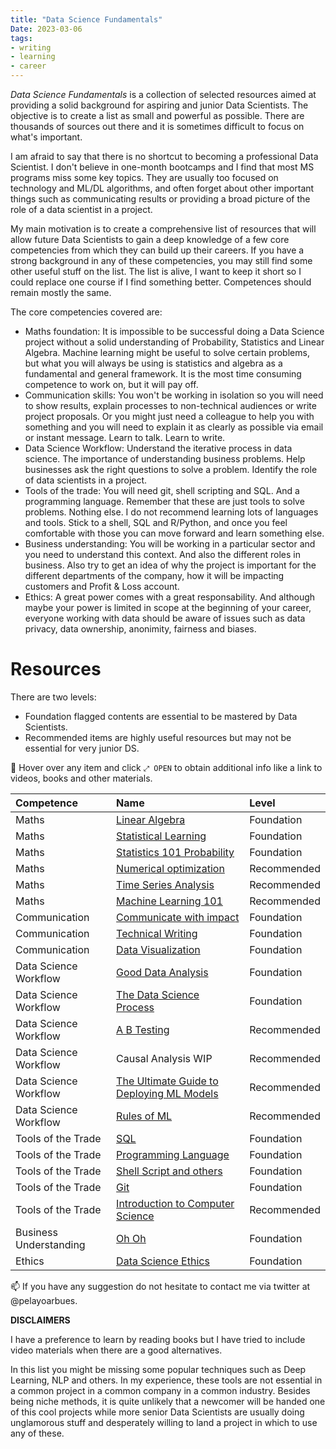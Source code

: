 ```yaml
---
title: "Data Science Fundamentals"
Date: 2023-03-06
tags: 
- writing 
- learning
- career
---
```


*Data Science Fundamentals* is a collection of selected resources aimed at providing a solid background for aspiring and junior Data Scientists. The objective is to create a list as small and powerful as possible. There are thousands of sources out there and it is sometimes difficult to focus on what's important.

I am afraid to say that there is no shortcut to becoming a professional Data Scientist. I don't believe in one-month bootcamps and I find that most MS programs miss some key topics. They are usually too focused on technology and ML/DL algorithms, and often forget about other important things such as communicating results or providing a broad picture of the role of a data scientist in a project.

My main motivation is to create a comprehensive list of resources that will allow future Data Scientists to gain a deep knowledge of a few core competencies from which they can build up their careers. If you have a strong background in any of these competencies, you may still find some other useful stuff on the list. The list is alive, I want to keep it short so I could replace one course if I find something better. Competences should remain mostly the same.

The core competencies covered are:

- Maths foundation: It is impossible to be successful doing a Data Science project without a solid understanding of Probability, Statistics and Linear Algebra. Machine learning might be useful to solve certain problems, but what you will always be using is statistics and algebra as a fundamental and general framework. It is the most time consuming competence to work on, but it will pay off.
- Communication skills: You won't be working in isolation so you will need to show results, explain processes to non-technical audiences or write project proposals. Or you might just need a colleague to help you with something and you will need to explain it as clearly as possible via email or instant message. Learn to talk. Learn to write.
- Data Science Workflow: Understand the iterative process in data science. The importance of understanding business problems. Help businesses ask the right questions to solve a problem. Identify the role of data scientists in a project.
- Tools of the trade: You will need git, shell scripting and SQL. And a programming language. Remember that these are just tools to solve problems. Nothing else. I do not recommend learning lots of languages and tools. Stick to a shell, SQL and R/Python, and once you feel comfortable with those you can move forward and learn something else.
- Business understanding: You will be working in a particular sector and you need to understand this context. And also the different roles in business. Also try to get an idea of why the project is important for the different departments of the company, how it will be impacting customers and Profit & Loss account.
- Ethics: A great power comes with a great responsability. And although maybe your power is limited in scope at the beginning of your career, everyone working with data should be aware of issues such as data privacy, data ownership, anonimity, fairness and biases.

# Resources

There are two levels: 

- Foundation flagged contents are essential to be mastered by Data Scientists.
- Recommended items are highly useful resources but may not be essential for very junior DS.

📌 Hover over any item and click `⤢ OPEN` to obtain additional info like a link to videos, books and other materials.

| Competence             | Name                                                                                                                                                              | Level       |
|:---------------------- |:----------------------------------------------------------------------------------------------------------------------------------------------------------------- |:----------- |
| Maths                  | [Linear Algebra](writing/attachments/Data%20Science%20Fundamentals/Resources/Linear%20Algebra.md)                                                                 | Foundation  |
| Maths                  | [Statistical Learning](writing/attachments/Data%20Science%20Fundamentals/Resources/Statistical%20Learning.md)                                                     | Foundation  |
| Maths                  | [Statistics 101 Probability](writing/attachments/Data%20Science%20Fundamentals/Resources/Statistics%20101%20Probability.md)                                       | Foundation  |
| Maths                  | [Numerical optimization](writing/attachments/Data%20Science%20Fundamentals/Resources/Numerical%20optimization%20.md)                                             | Recommended |
| Maths                  | [Time Series Analysis](writing/attachments/Data%20Science%20Fundamentals/Resources/Time%20Series%20Analysis.md)                                                   | Recommended |
| Maths                  | [Machine Learning 101](writing/attachments/Data%20Science%20Fundamentals/Resources/Machine%20Learning%20101.md)                                                   | Recommended |
| Communication          | [Communicate with impact](writing/attachments/Data%20Science%20Fundamentals/Resources/Communicate%20with%20impact.md)                                             | Foundation  |
| Communication          | [Technical Writing](writing/attachments/Data%20Science%20Fundamentals/Resources/Technical%20Writing.md)                                                           | Foundation  |
| Communication          | [Data Visualization](writing/attachments/Data%20Science%20Fundamentals/Resources/Data%20Visualization.md)                                                         | Foundation  |
| Data Science Workflow  | [Good Data Analysis](writing/attachments/Data%20Science%20Fundamentals/Resources/Good%20Data%20Analysis.md)                                                       | Foundation  |
| Data Science Workflow  | [The Data Science Process](writing/attachments/Data%20Science%20Fundamentals/Resources/The%20Data%20Science%20Process.md)                                         | Foundation  |
| Data Science Workflow  | [A B Testing](writing/attachments/Data%20Science%20Fundamentals/Resources/A%20B%20Testing.md)                                                                     | Recommended |
| Data Science Workflow  | Causal Analysis WIP                                                       | Recommended |                                                                    
| Data Science Workflow  | [The Ultimate Guide to Deploying ML Models](writing/attachments/Data%20Science%20Fundamentals/Resources/The%20Ultimate%20Guide%20to%20Deploying%20ML%20Models.md) | Recommended |
| Data Science Workflow  | [Rules of ML](writing/attachments/Data%20Science%20Fundamentals/Resources/Rules%20of%20ML.md)                                                                     | Recommended |
| Tools of the Trade     | [SQL](writing/attachments/Data%20Science%20Fundamentals/Resources/SQL.md)                                                                                         | Foundation  |
| Tools of the Trade     | [Programming Language](writing/attachments/Data%20Science%20Fundamentals/Resources/Programming%20Language.md)                                                     | Foundation  |
| Tools of the Trade     | [Shell Script and others](writing/attachments/Data%20Science%20Fundamentals/Resources/Shell%20Script%20and%20others.md)                                           | Foundation  |
| Tools of the Trade     | [Git](writing/attachments/Data%20Science%20Fundamentals/Resources/Git.md)                                                                                         | Foundation  |
| Tools of the Trade     | [Introduction to Computer Science](writing/attachments/Data%20Science%20Fundamentals/Resources/Introduction%20to%20Computer%20Science.md)                         | Recommended |
| Business Understanding | [Oh Oh](writing/attachments/Data%20Science%20Fundamentals/Resources/Oh%20Oh.md)                                                                                   | Foundation  |
| Ethics                 | [Data Science Ethics](writing/attachments/Data%20Science%20Fundamentals/Resources/Data%20Science%20Ethics.md)                                                     | Foundation  |


📫 If you have any suggestion do not hesitate to contact me via twitter at @pelayoarbues. 

**DISCLAIMERS**

I have a preference to learn by reading books but I have tried to include video materials when there are a good alternatives. 

In this list you might be missing some popular techniques such as Deep Learning, NLP and others. In my experience, these tools are not essential in a common project in a common company in a common industry. Besides being niche methods, it is quite unlikely that a newcomer will be handed one of this cool projects while more senior Data Scientists are usually doing unglamorous stuff and desperately willing to land a project in which to use any of these.